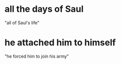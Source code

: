 # all the days of Saul

"all of Saul's life"

# he attached him to himself

"he forced him to join his army"